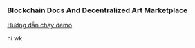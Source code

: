 ### Blockchain Docs And Decentralized Art Marketplace 

[Hướng dẫn chạy demo](https://github.com/whisky81/Decentralized-Art-Marketplace/tree/main/src#readme)  

hi wk
